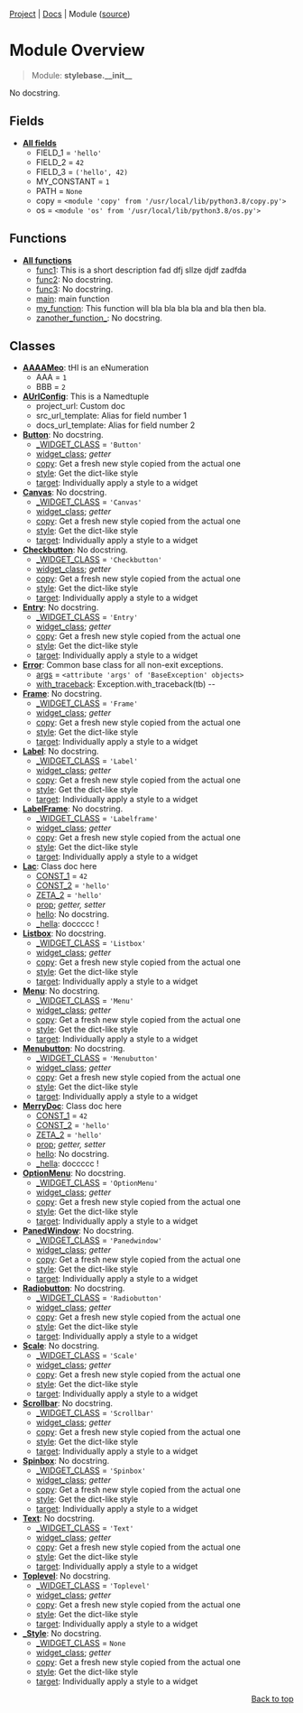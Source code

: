 [Project](https://github.com/pyrustic/stylebase#readme) | [Docs](https://github.com/pyrustic/stylebase/blob/master/docs/README.md) | Module ([source](https://github.com/pyrustic/stylebase/blob/master/stylebase/__init__.py))

# Module Overview
> Module: **stylebase.\_\_init\_\_**

No docstring.

## Fields
- [**All fields**](https://github.com/pyrustic/stylebase/blob/master/docs/modules/stylebase/__init__/fields.md)
    - FIELD\_1 = `'hello'`
    - FIELD\_2 = `42`
    - FIELD\_3 = `('hello', 42)`
    - MY\_CONSTANT = `1`
    - PATH = `None`
    - copy = `<module 'copy' from '/usr/local/lib/python3.8/copy.py'>`
    - os = `<module 'os' from '/usr/local/lib/python3.8/os.py'>`

## Functions
- [**All functions**](https://github.com/pyrustic/stylebase/blob/master/docs/modules/stylebase/__init__/funcs.md)
    - [func1](https://github.com/pyrustic/stylebase/blob/master/docs/modules/stylebase/__init__/funcs.md#func1): This is a short description fad dfj sllze djdf zadfda
    - [func2](https://github.com/pyrustic/stylebase/blob/master/docs/modules/stylebase/__init__/funcs.md#func2): No docstring.
    - [func3](https://github.com/pyrustic/stylebase/blob/master/docs/modules/stylebase/__init__/funcs.md#func3): No docstring.
    - [main](https://github.com/pyrustic/stylebase/blob/master/docs/modules/stylebase/__init__/funcs.md#main): main function
    - [my\_function](https://github.com/pyrustic/stylebase/blob/master/docs/modules/stylebase/__init__/funcs.md#my_function): This function will bla bla bla bla and bla then bla.
    - [zanother\_function\_](https://github.com/pyrustic/stylebase/blob/master/docs/modules/stylebase/__init__/funcs.md#zanother_function_): No docstring.

## Classes
- [**AAAAMeo**](https://github.com/pyrustic/stylebase/blob/master/docs/modules/stylebase/__init__/class-AAAAMeo.md): tHI is an eNumeration
    - AAA = `1`
    - BBB = `2`
- [**AUrlConfig**](https://github.com/pyrustic/stylebase/blob/master/docs/modules/stylebase/__init__/class-AUrlConfig.md): This is a Namedtuple
    - project\_url: Custom doc
    - src\_url\_template: Alias for field number 1
    - docs\_url\_template: Alias for field number 2
- [**Button**](https://github.com/pyrustic/stylebase/blob/master/docs/modules/stylebase/__init__/class-Button.md): No docstring.
    - [\_WIDGET\_CLASS](https://github.com/pyrustic/stylebase/blob/master/docs/modules/stylebase/__init__/class-Button.md#fields-table) = `'Button'`
    - [widget\_class](https://github.com/pyrustic/stylebase/blob/master/docs/modules/stylebase/__init__/class-Button.md#properties-table); _getter_
    - [copy](https://github.com/pyrustic/stylebase/blob/master/docs/modules/stylebase/__init__/class-Button.md#copy): Get a fresh new style copied from the actual one
    - [style](https://github.com/pyrustic/stylebase/blob/master/docs/modules/stylebase/__init__/class-Button.md#style): Get the dict-like style
    - [target](https://github.com/pyrustic/stylebase/blob/master/docs/modules/stylebase/__init__/class-Button.md#target): Individually apply a style to a widget
- [**Canvas**](https://github.com/pyrustic/stylebase/blob/master/docs/modules/stylebase/__init__/class-Canvas.md): No docstring.
    - [\_WIDGET\_CLASS](https://github.com/pyrustic/stylebase/blob/master/docs/modules/stylebase/__init__/class-Canvas.md#fields-table) = `'Canvas'`
    - [widget\_class](https://github.com/pyrustic/stylebase/blob/master/docs/modules/stylebase/__init__/class-Canvas.md#properties-table); _getter_
    - [copy](https://github.com/pyrustic/stylebase/blob/master/docs/modules/stylebase/__init__/class-Canvas.md#copy): Get a fresh new style copied from the actual one
    - [style](https://github.com/pyrustic/stylebase/blob/master/docs/modules/stylebase/__init__/class-Canvas.md#style): Get the dict-like style
    - [target](https://github.com/pyrustic/stylebase/blob/master/docs/modules/stylebase/__init__/class-Canvas.md#target): Individually apply a style to a widget
- [**Checkbutton**](https://github.com/pyrustic/stylebase/blob/master/docs/modules/stylebase/__init__/class-Checkbutton.md): No docstring.
    - [\_WIDGET\_CLASS](https://github.com/pyrustic/stylebase/blob/master/docs/modules/stylebase/__init__/class-Checkbutton.md#fields-table) = `'Checkbutton'`
    - [widget\_class](https://github.com/pyrustic/stylebase/blob/master/docs/modules/stylebase/__init__/class-Checkbutton.md#properties-table); _getter_
    - [copy](https://github.com/pyrustic/stylebase/blob/master/docs/modules/stylebase/__init__/class-Checkbutton.md#copy): Get a fresh new style copied from the actual one
    - [style](https://github.com/pyrustic/stylebase/blob/master/docs/modules/stylebase/__init__/class-Checkbutton.md#style): Get the dict-like style
    - [target](https://github.com/pyrustic/stylebase/blob/master/docs/modules/stylebase/__init__/class-Checkbutton.md#target): Individually apply a style to a widget
- [**Entry**](https://github.com/pyrustic/stylebase/blob/master/docs/modules/stylebase/__init__/class-Entry.md): No docstring.
    - [\_WIDGET\_CLASS](https://github.com/pyrustic/stylebase/blob/master/docs/modules/stylebase/__init__/class-Entry.md#fields-table) = `'Entry'`
    - [widget\_class](https://github.com/pyrustic/stylebase/blob/master/docs/modules/stylebase/__init__/class-Entry.md#properties-table); _getter_
    - [copy](https://github.com/pyrustic/stylebase/blob/master/docs/modules/stylebase/__init__/class-Entry.md#copy): Get a fresh new style copied from the actual one
    - [style](https://github.com/pyrustic/stylebase/blob/master/docs/modules/stylebase/__init__/class-Entry.md#style): Get the dict-like style
    - [target](https://github.com/pyrustic/stylebase/blob/master/docs/modules/stylebase/__init__/class-Entry.md#target): Individually apply a style to a widget
- [**Error**](https://github.com/pyrustic/stylebase/blob/master/docs/modules/stylebase/__init__/class-Error.md): Common base class for all non-exit exceptions.
    - [args](https://github.com/pyrustic/stylebase/blob/master/docs/modules/stylebase/__init__/class-Error.md#fields-table) = `<attribute 'args' of 'BaseException' objects>`
    - [with\_traceback](https://github.com/pyrustic/stylebase/blob/master/docs/modules/stylebase/__init__/class-Error.md#with_traceback): Exception.with_traceback(tb) --
- [**Frame**](https://github.com/pyrustic/stylebase/blob/master/docs/modules/stylebase/__init__/class-Frame.md): No docstring.
    - [\_WIDGET\_CLASS](https://github.com/pyrustic/stylebase/blob/master/docs/modules/stylebase/__init__/class-Frame.md#fields-table) = `'Frame'`
    - [widget\_class](https://github.com/pyrustic/stylebase/blob/master/docs/modules/stylebase/__init__/class-Frame.md#properties-table); _getter_
    - [copy](https://github.com/pyrustic/stylebase/blob/master/docs/modules/stylebase/__init__/class-Frame.md#copy): Get a fresh new style copied from the actual one
    - [style](https://github.com/pyrustic/stylebase/blob/master/docs/modules/stylebase/__init__/class-Frame.md#style): Get the dict-like style
    - [target](https://github.com/pyrustic/stylebase/blob/master/docs/modules/stylebase/__init__/class-Frame.md#target): Individually apply a style to a widget
- [**Label**](https://github.com/pyrustic/stylebase/blob/master/docs/modules/stylebase/__init__/class-Label.md): No docstring.
    - [\_WIDGET\_CLASS](https://github.com/pyrustic/stylebase/blob/master/docs/modules/stylebase/__init__/class-Label.md#fields-table) = `'Label'`
    - [widget\_class](https://github.com/pyrustic/stylebase/blob/master/docs/modules/stylebase/__init__/class-Label.md#properties-table); _getter_
    - [copy](https://github.com/pyrustic/stylebase/blob/master/docs/modules/stylebase/__init__/class-Label.md#copy): Get a fresh new style copied from the actual one
    - [style](https://github.com/pyrustic/stylebase/blob/master/docs/modules/stylebase/__init__/class-Label.md#style): Get the dict-like style
    - [target](https://github.com/pyrustic/stylebase/blob/master/docs/modules/stylebase/__init__/class-Label.md#target): Individually apply a style to a widget
- [**LabelFrame**](https://github.com/pyrustic/stylebase/blob/master/docs/modules/stylebase/__init__/class-LabelFrame.md): No docstring.
    - [\_WIDGET\_CLASS](https://github.com/pyrustic/stylebase/blob/master/docs/modules/stylebase/__init__/class-LabelFrame.md#fields-table) = `'Labelframe'`
    - [widget\_class](https://github.com/pyrustic/stylebase/blob/master/docs/modules/stylebase/__init__/class-LabelFrame.md#properties-table); _getter_
    - [copy](https://github.com/pyrustic/stylebase/blob/master/docs/modules/stylebase/__init__/class-LabelFrame.md#copy): Get a fresh new style copied from the actual one
    - [style](https://github.com/pyrustic/stylebase/blob/master/docs/modules/stylebase/__init__/class-LabelFrame.md#style): Get the dict-like style
    - [target](https://github.com/pyrustic/stylebase/blob/master/docs/modules/stylebase/__init__/class-LabelFrame.md#target): Individually apply a style to a widget
- [**Lac**](https://github.com/pyrustic/stylebase/blob/master/docs/modules/stylebase/__init__/class-Lac.md): Class doc here
    - [CONST\_1](https://github.com/pyrustic/stylebase/blob/master/docs/modules/stylebase/__init__/class-Lac.md#fields-table) = `42`
    - [CONST\_2](https://github.com/pyrustic/stylebase/blob/master/docs/modules/stylebase/__init__/class-Lac.md#fields-table) = `'hello'`
    - [ZETA\_2](https://github.com/pyrustic/stylebase/blob/master/docs/modules/stylebase/__init__/class-Lac.md#fields-table) = `'hello'`
    - [prop](https://github.com/pyrustic/stylebase/blob/master/docs/modules/stylebase/__init__/class-Lac.md#properties-table); _getter, setter_
    - [hello](https://github.com/pyrustic/stylebase/blob/master/docs/modules/stylebase/__init__/class-Lac.md#hello): No docstring.
    - [\_hella](https://github.com/pyrustic/stylebase/blob/master/docs/modules/stylebase/__init__/class-Lac.md#_hella): doccccc !
- [**Listbox**](https://github.com/pyrustic/stylebase/blob/master/docs/modules/stylebase/__init__/class-Listbox.md): No docstring.
    - [\_WIDGET\_CLASS](https://github.com/pyrustic/stylebase/blob/master/docs/modules/stylebase/__init__/class-Listbox.md#fields-table) = `'Listbox'`
    - [widget\_class](https://github.com/pyrustic/stylebase/blob/master/docs/modules/stylebase/__init__/class-Listbox.md#properties-table); _getter_
    - [copy](https://github.com/pyrustic/stylebase/blob/master/docs/modules/stylebase/__init__/class-Listbox.md#copy): Get a fresh new style copied from the actual one
    - [style](https://github.com/pyrustic/stylebase/blob/master/docs/modules/stylebase/__init__/class-Listbox.md#style): Get the dict-like style
    - [target](https://github.com/pyrustic/stylebase/blob/master/docs/modules/stylebase/__init__/class-Listbox.md#target): Individually apply a style to a widget
- [**Menu**](https://github.com/pyrustic/stylebase/blob/master/docs/modules/stylebase/__init__/class-Menu.md): No docstring.
    - [\_WIDGET\_CLASS](https://github.com/pyrustic/stylebase/blob/master/docs/modules/stylebase/__init__/class-Menu.md#fields-table) = `'Menu'`
    - [widget\_class](https://github.com/pyrustic/stylebase/blob/master/docs/modules/stylebase/__init__/class-Menu.md#properties-table); _getter_
    - [copy](https://github.com/pyrustic/stylebase/blob/master/docs/modules/stylebase/__init__/class-Menu.md#copy): Get a fresh new style copied from the actual one
    - [style](https://github.com/pyrustic/stylebase/blob/master/docs/modules/stylebase/__init__/class-Menu.md#style): Get the dict-like style
    - [target](https://github.com/pyrustic/stylebase/blob/master/docs/modules/stylebase/__init__/class-Menu.md#target): Individually apply a style to a widget
- [**Menubutton**](https://github.com/pyrustic/stylebase/blob/master/docs/modules/stylebase/__init__/class-Menubutton.md): No docstring.
    - [\_WIDGET\_CLASS](https://github.com/pyrustic/stylebase/blob/master/docs/modules/stylebase/__init__/class-Menubutton.md#fields-table) = `'Menubutton'`
    - [widget\_class](https://github.com/pyrustic/stylebase/blob/master/docs/modules/stylebase/__init__/class-Menubutton.md#properties-table); _getter_
    - [copy](https://github.com/pyrustic/stylebase/blob/master/docs/modules/stylebase/__init__/class-Menubutton.md#copy): Get a fresh new style copied from the actual one
    - [style](https://github.com/pyrustic/stylebase/blob/master/docs/modules/stylebase/__init__/class-Menubutton.md#style): Get the dict-like style
    - [target](https://github.com/pyrustic/stylebase/blob/master/docs/modules/stylebase/__init__/class-Menubutton.md#target): Individually apply a style to a widget
- [**MerryDoc**](https://github.com/pyrustic/stylebase/blob/master/docs/modules/stylebase/__init__/class-MerryDoc.md): Class doc here
    - [CONST\_1](https://github.com/pyrustic/stylebase/blob/master/docs/modules/stylebase/__init__/class-MerryDoc.md#fields-table) = `42`
    - [CONST\_2](https://github.com/pyrustic/stylebase/blob/master/docs/modules/stylebase/__init__/class-MerryDoc.md#fields-table) = `'hello'`
    - [ZETA\_2](https://github.com/pyrustic/stylebase/blob/master/docs/modules/stylebase/__init__/class-MerryDoc.md#fields-table) = `'hello'`
    - [prop](https://github.com/pyrustic/stylebase/blob/master/docs/modules/stylebase/__init__/class-MerryDoc.md#properties-table); _getter, setter_
    - [hello](https://github.com/pyrustic/stylebase/blob/master/docs/modules/stylebase/__init__/class-MerryDoc.md#hello): No docstring.
    - [\_hella](https://github.com/pyrustic/stylebase/blob/master/docs/modules/stylebase/__init__/class-MerryDoc.md#_hella): doccccc !
- [**OptionMenu**](https://github.com/pyrustic/stylebase/blob/master/docs/modules/stylebase/__init__/class-OptionMenu.md): No docstring.
    - [\_WIDGET\_CLASS](https://github.com/pyrustic/stylebase/blob/master/docs/modules/stylebase/__init__/class-OptionMenu.md#fields-table) = `'OptionMenu'`
    - [widget\_class](https://github.com/pyrustic/stylebase/blob/master/docs/modules/stylebase/__init__/class-OptionMenu.md#properties-table); _getter_
    - [copy](https://github.com/pyrustic/stylebase/blob/master/docs/modules/stylebase/__init__/class-OptionMenu.md#copy): Get a fresh new style copied from the actual one
    - [style](https://github.com/pyrustic/stylebase/blob/master/docs/modules/stylebase/__init__/class-OptionMenu.md#style): Get the dict-like style
    - [target](https://github.com/pyrustic/stylebase/blob/master/docs/modules/stylebase/__init__/class-OptionMenu.md#target): Individually apply a style to a widget
- [**PanedWindow**](https://github.com/pyrustic/stylebase/blob/master/docs/modules/stylebase/__init__/class-PanedWindow.md): No docstring.
    - [\_WIDGET\_CLASS](https://github.com/pyrustic/stylebase/blob/master/docs/modules/stylebase/__init__/class-PanedWindow.md#fields-table) = `'Panedwindow'`
    - [widget\_class](https://github.com/pyrustic/stylebase/blob/master/docs/modules/stylebase/__init__/class-PanedWindow.md#properties-table); _getter_
    - [copy](https://github.com/pyrustic/stylebase/blob/master/docs/modules/stylebase/__init__/class-PanedWindow.md#copy): Get a fresh new style copied from the actual one
    - [style](https://github.com/pyrustic/stylebase/blob/master/docs/modules/stylebase/__init__/class-PanedWindow.md#style): Get the dict-like style
    - [target](https://github.com/pyrustic/stylebase/blob/master/docs/modules/stylebase/__init__/class-PanedWindow.md#target): Individually apply a style to a widget
- [**Radiobutton**](https://github.com/pyrustic/stylebase/blob/master/docs/modules/stylebase/__init__/class-Radiobutton.md): No docstring.
    - [\_WIDGET\_CLASS](https://github.com/pyrustic/stylebase/blob/master/docs/modules/stylebase/__init__/class-Radiobutton.md#fields-table) = `'Radiobutton'`
    - [widget\_class](https://github.com/pyrustic/stylebase/blob/master/docs/modules/stylebase/__init__/class-Radiobutton.md#properties-table); _getter_
    - [copy](https://github.com/pyrustic/stylebase/blob/master/docs/modules/stylebase/__init__/class-Radiobutton.md#copy): Get a fresh new style copied from the actual one
    - [style](https://github.com/pyrustic/stylebase/blob/master/docs/modules/stylebase/__init__/class-Radiobutton.md#style): Get the dict-like style
    - [target](https://github.com/pyrustic/stylebase/blob/master/docs/modules/stylebase/__init__/class-Radiobutton.md#target): Individually apply a style to a widget
- [**Scale**](https://github.com/pyrustic/stylebase/blob/master/docs/modules/stylebase/__init__/class-Scale.md): No docstring.
    - [\_WIDGET\_CLASS](https://github.com/pyrustic/stylebase/blob/master/docs/modules/stylebase/__init__/class-Scale.md#fields-table) = `'Scale'`
    - [widget\_class](https://github.com/pyrustic/stylebase/blob/master/docs/modules/stylebase/__init__/class-Scale.md#properties-table); _getter_
    - [copy](https://github.com/pyrustic/stylebase/blob/master/docs/modules/stylebase/__init__/class-Scale.md#copy): Get a fresh new style copied from the actual one
    - [style](https://github.com/pyrustic/stylebase/blob/master/docs/modules/stylebase/__init__/class-Scale.md#style): Get the dict-like style
    - [target](https://github.com/pyrustic/stylebase/blob/master/docs/modules/stylebase/__init__/class-Scale.md#target): Individually apply a style to a widget
- [**Scrollbar**](https://github.com/pyrustic/stylebase/blob/master/docs/modules/stylebase/__init__/class-Scrollbar.md): No docstring.
    - [\_WIDGET\_CLASS](https://github.com/pyrustic/stylebase/blob/master/docs/modules/stylebase/__init__/class-Scrollbar.md#fields-table) = `'Scrollbar'`
    - [widget\_class](https://github.com/pyrustic/stylebase/blob/master/docs/modules/stylebase/__init__/class-Scrollbar.md#properties-table); _getter_
    - [copy](https://github.com/pyrustic/stylebase/blob/master/docs/modules/stylebase/__init__/class-Scrollbar.md#copy): Get a fresh new style copied from the actual one
    - [style](https://github.com/pyrustic/stylebase/blob/master/docs/modules/stylebase/__init__/class-Scrollbar.md#style): Get the dict-like style
    - [target](https://github.com/pyrustic/stylebase/blob/master/docs/modules/stylebase/__init__/class-Scrollbar.md#target): Individually apply a style to a widget
- [**Spinbox**](https://github.com/pyrustic/stylebase/blob/master/docs/modules/stylebase/__init__/class-Spinbox.md): No docstring.
    - [\_WIDGET\_CLASS](https://github.com/pyrustic/stylebase/blob/master/docs/modules/stylebase/__init__/class-Spinbox.md#fields-table) = `'Spinbox'`
    - [widget\_class](https://github.com/pyrustic/stylebase/blob/master/docs/modules/stylebase/__init__/class-Spinbox.md#properties-table); _getter_
    - [copy](https://github.com/pyrustic/stylebase/blob/master/docs/modules/stylebase/__init__/class-Spinbox.md#copy): Get a fresh new style copied from the actual one
    - [style](https://github.com/pyrustic/stylebase/blob/master/docs/modules/stylebase/__init__/class-Spinbox.md#style): Get the dict-like style
    - [target](https://github.com/pyrustic/stylebase/blob/master/docs/modules/stylebase/__init__/class-Spinbox.md#target): Individually apply a style to a widget
- [**Text**](https://github.com/pyrustic/stylebase/blob/master/docs/modules/stylebase/__init__/class-Text.md): No docstring.
    - [\_WIDGET\_CLASS](https://github.com/pyrustic/stylebase/blob/master/docs/modules/stylebase/__init__/class-Text.md#fields-table) = `'Text'`
    - [widget\_class](https://github.com/pyrustic/stylebase/blob/master/docs/modules/stylebase/__init__/class-Text.md#properties-table); _getter_
    - [copy](https://github.com/pyrustic/stylebase/blob/master/docs/modules/stylebase/__init__/class-Text.md#copy): Get a fresh new style copied from the actual one
    - [style](https://github.com/pyrustic/stylebase/blob/master/docs/modules/stylebase/__init__/class-Text.md#style): Get the dict-like style
    - [target](https://github.com/pyrustic/stylebase/blob/master/docs/modules/stylebase/__init__/class-Text.md#target): Individually apply a style to a widget
- [**Toplevel**](https://github.com/pyrustic/stylebase/blob/master/docs/modules/stylebase/__init__/class-Toplevel.md): No docstring.
    - [\_WIDGET\_CLASS](https://github.com/pyrustic/stylebase/blob/master/docs/modules/stylebase/__init__/class-Toplevel.md#fields-table) = `'Toplevel'`
    - [widget\_class](https://github.com/pyrustic/stylebase/blob/master/docs/modules/stylebase/__init__/class-Toplevel.md#properties-table); _getter_
    - [copy](https://github.com/pyrustic/stylebase/blob/master/docs/modules/stylebase/__init__/class-Toplevel.md#copy): Get a fresh new style copied from the actual one
    - [style](https://github.com/pyrustic/stylebase/blob/master/docs/modules/stylebase/__init__/class-Toplevel.md#style): Get the dict-like style
    - [target](https://github.com/pyrustic/stylebase/blob/master/docs/modules/stylebase/__init__/class-Toplevel.md#target): Individually apply a style to a widget
- [**\_Style**](https://github.com/pyrustic/stylebase/blob/master/docs/modules/stylebase/__init__/class-_Style.md): No docstring.
    - [\_WIDGET\_CLASS](https://github.com/pyrustic/stylebase/blob/master/docs/modules/stylebase/__init__/class-_Style.md#fields-table) = `None`
    - [widget\_class](https://github.com/pyrustic/stylebase/blob/master/docs/modules/stylebase/__init__/class-_Style.md#properties-table); _getter_
    - [copy](https://github.com/pyrustic/stylebase/blob/master/docs/modules/stylebase/__init__/class-_Style.md#copy): Get a fresh new style copied from the actual one
    - [style](https://github.com/pyrustic/stylebase/blob/master/docs/modules/stylebase/__init__/class-_Style.md#style): Get the dict-like style
    - [target](https://github.com/pyrustic/stylebase/blob/master/docs/modules/stylebase/__init__/class-_Style.md#target): Individually apply a style to a widget

<p align="right"><a href="#module-overview">Back to top</a></p>
